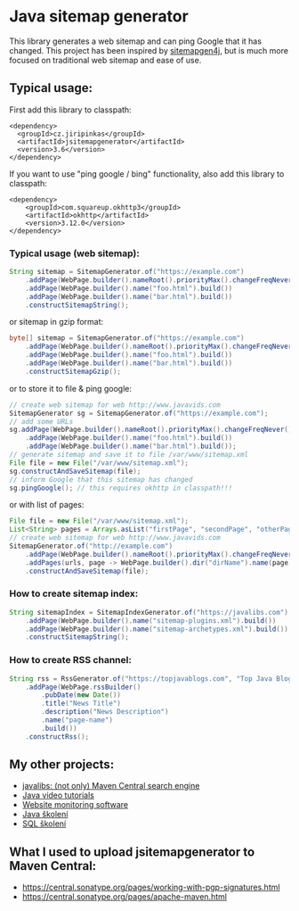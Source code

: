 # Java sitemap generator


This library generates a web sitemap and can ping Google that it has
changed. This project has been inspired by [sitemapgen4j](https://code.google.com/p/sitemapgen4j/),
but is much more focused on traditional web sitemap and ease of use.

## Typical usage:

First add this library to classpath:

    <dependency>
      <groupId>cz.jiripinkas</groupId>
      <artifactId>jsitemapgenerator</artifactId>
      <version>3.6</version>
    </dependency>

If you want to use "ping google / bing" functionality, also add this library to classpath:

    <dependency>
        <groupId>com.squareup.okhttp3</groupId>
        <artifactId>okhttp</artifactId>
        <version>3.12.0</version>
    </dependency>

### Typical usage (web sitemap):

```java
String sitemap = SitemapGenerator.of("https://example.com")
    .addPage(WebPage.builder().nameRoot().priorityMax().changeFreqNever().lastModNow().build())
    .addPage(WebPage.builder().name("foo.html").build())
    .addPage(WebPage.builder().name("bar.html").build())
    .constructSitemapString();
```

or sitemap in gzip format:

```java
byte[] sitemap = SitemapGenerator.of("https://example.com")
    .addPage(WebPage.builder().nameRoot().priorityMax().changeFreqNever().lastModNow().build())
    .addPage(WebPage.builder().name("foo.html").build())
    .addPage(WebPage.builder().name("bar.html").build())
    .constructSitemapGzip();
```

or to store it to file & ping google:

```java
// create web sitemap for web http://www.javavids.com
SitemapGenerator sg = SitemapGenerator.of("https://example.com");
// add some URLs
sg.addPage(WebPage.builder().nameRoot().priorityMax().changeFreqNever().lastModNow().build())
    .addPage(WebPage.builder().name("foo.html").build())
    .addPage(WebPage.builder().name("bar.html").build());
// generate sitemap and save it to file /var/www/sitemap.xml
File file = new File("/var/www/sitemap.xml");
sg.constructAndSaveSitemap(file);
// inform Google that this sitemap has changed
sg.pingGoogle(); // this requires okhttp in classpath!!!
```

or with list of pages:

```java
File file = new File("/var/www/sitemap.xml");
List<String> pages = Arrays.asList("firstPage", "secondPage", "otherPage");
// create web sitemap for web http://www.javavids.com
SitemapGenerator.of("http://example.com")
    .addPage(WebPage.builder().nameRoot().priorityMax().changeFreqNever().lastModNow().build())
    .addPages(urls, page -> WebPage.builder().dir("dirName").name(page).priorityMax().changeFreqNever().lastModNow().build())
    .constructAndSaveSitemap(file);
```

### How to create sitemap index:

```java
String sitemapIndex = SitemapIndexGenerator.of("https://javalibs.com")
    .addPage(WebPage.builder().name("sitemap-plugins.xml").build())
    .addPage(WebPage.builder().name("sitemap-archetypes.xml").build())
    .constructSitemapString();
```

### How to create RSS channel:

```java
String rss = RssGenerator.of("https://topjavablogs.com", "Top Java Blogs", "Best Java Blogs")
    .addPage(WebPage.rssBuilder()
        .pubDate(new Date())
        .title("News Title")
        .description("News Description")
        .name("page-name")
        .build())
    .constructRss();
```

## My other projects:

- [javalibs: (not only) Maven Central search engine](https://javalibs.com)
- [Java video tutorials](https://javavids.com)
- [Website monitoring software](http://sitemonitoring.sourceforge.net/)
- [Java školení](https://www.java-skoleni.cz)
- [SQL školení](https://www.sql-skoleni.cz)

## What I used to upload jsitemapgenerator to Maven Central:

- https://central.sonatype.org/pages/working-with-pgp-signatures.html
- https://central.sonatype.org/pages/apache-maven.html